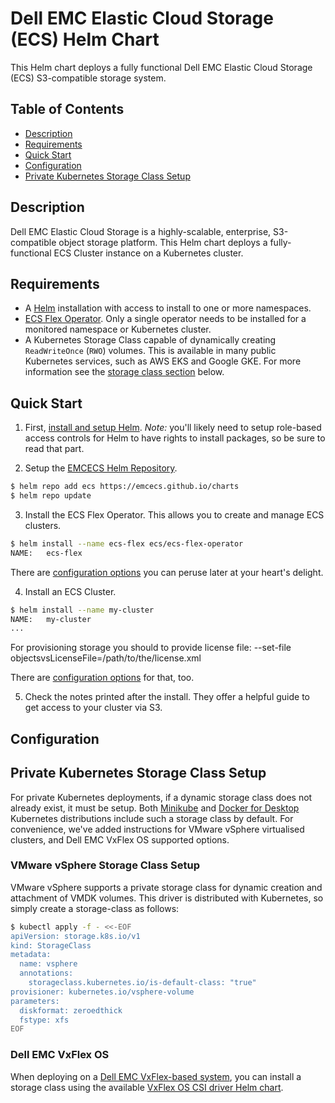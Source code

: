 # Dell EMC Elastic Cloud Storage (ECS) Helm Chart

This Helm chart deploys a fully functional Dell EMC Elastic Cloud Storage (ECS) S3-compatible storage system.

## Table of Contents
* [Description](#description)
* [Requirements](#requirements)
* [Quick Start](#quick-start)
* [Configuration](#configuration)
* [Private Kubernetes Storage Class Setup](#sc-setup)

## Description

Dell EMC Elastic Cloud Storage is a highly-scalable, enterprise, S3-compatible object storage platform. This Helm chart deploys a fully-functional ECS Cluster instance on a Kubernetes cluster.

## Requirements

* A [Helm](https://helm.sh) installation with access to install to one or more namespaces.
* [ECS Flex Operator](https://github.com/EMCECS/charts/tree/master/ecs-flex-operator). Only a single operator needs to be installed for a monitored namespace or Kubernetes cluster.
* A Kubernetes Storage Class capable of dynamically creating `ReadWriteOnce` (`RWO`) volumes. This is available in many public Kubernetes services, such as AWS EKS and Google GKE. For more information see the [storage class section](#sc-setup) below.

## Quick Start

1. First, [install and setup Helm](https://docs.helm.sh/using_helm/#quickstart).  *_Note:_* you'll likely need to setup role-based access controls for Helm to have rights to install packages, so be sure to read that part.

2. Setup the [EMCECS Helm Repository](https://github.com/EMCECS/charts).

```bash
$ helm repo add ecs https://emcecs.github.io/charts
$ helm repo update
```

3. Install the ECS Flex Operator. This allows you to create and manage ECS clusters.

```bash
$ helm install --name ecs-flex ecs/ecs-flex-operator
NAME:   ecs-flex
```

There are [configuration options](../ecs-flex-operator#configuration) you can peruse later at your heart's delight.

4. Install an ECS Cluster.

```bash
$ helm install --name my-cluster
NAME:   my-cluster
...
```

For provisioning storage you should to provide license file:
    --set-file objectsvsLicenseFile=/path/to/the/license.xml

There are [configuration options](#configuration) for that, too.

5. Check the notes printed after the install. They offer a helpful guide to get access to your cluster via S3.

## Configuration



## <a name="sc-setup"></a>Private Kubernetes Storage Class Setup

For private Kubernetes deployments, if a dynamic storage class does not already exist, it must be setup. Both [Minikube](https://kubernetes.io/docs/setup/minikube/) and [Docker for Desktop](https://www.docker.com/products/docker-desktop) Kubernetes distributions include such a storage class by default. For convenience, we've added instructions for VMware vSphere virtualised clusters, and Dell EMC VxFlex OS supported options.

### VMware vSphere Storage Class Setup

VMware vSphere supports a private storage class for dynamic creation and attachment of VMDK volumes. This driver is distributed with Kubernetes, so simply create a storage-class as follows:

```bash
$ kubectl apply -f - <<-EOF
apiVersion: storage.k8s.io/v1
kind: StorageClass
metadata:
  name: vsphere
  annotations:
    storageclass.kubernetes.io/is-default-class: "true"
provisioner: kubernetes.io/vsphere-volume
parameters:
  diskformat: zeroedthick
  fstype: xfs
EOF
```

### Dell EMC VxFlex OS

When deploying on a [Dell EMC VxFlex-based system](https://www.dellemc.com/en-us/solutions/software-defined/vxflex-ready-nodes.htm), you can install a storage class using the available [VxFlex OS CSI driver Helm chart](https://github.com/VxFlex-OS/charts).
